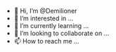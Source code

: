 - 👋 Hi, I’m @Demilioner
- 👀 I’m interested in ...
- 🌱 I’m currently learning ...
- 💞️ I’m looking to collaborate on ...
- 📫 How to reach me ...

<!---
Demilioner/Demilioner is a ✨ special ✨ repository because its `README.md` (this file) appears on your GitHub profile.
You can click the Preview link to take a look at your changes.
--->
